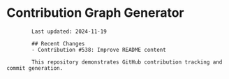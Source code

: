 # Contribution Graph Generator
            
            Last updated: 2024-11-19
            
            ## Recent Changes
            - Contribution #538: Improve README content
            
            This repository demonstrates GitHub contribution tracking and commit generation.
        